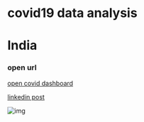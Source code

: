 # covid19 data analysis
# India
### open url 

[open covid dashboard](https://covid-19dataindia.herokuapp.com/)


[linkedin post](https://www.linkedin.com/posts/vishal-patil-b6a3a0195_python-streamlit-statistics-activity-6701422839783813120-dUOf)



![img](https://github.com/vishalbpatil1/covid19-india/blob/master/data/img.png)
